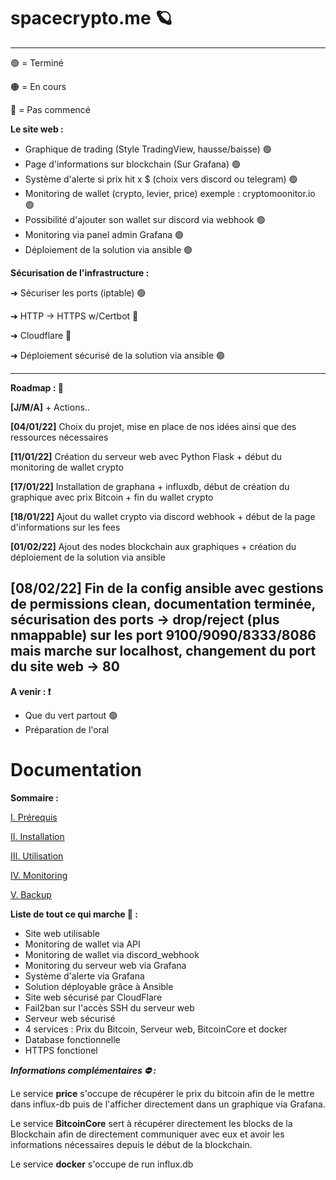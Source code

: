 # spacecrypto.me 🪐

---
🟢 = Terminé

🟠 = En cours

🔴 = Pas commencé

**Le site web :**

- Graphique de trading (Style TradingView, hausse/baisse) 🟢
- Page d'informations sur blockchain (Sur Grafana) 🟢
- Système d'alerte si prix hit x $ (choix vers discord ou telegram) 🟢
- Monitoring de wallet (crypto, levier, price) exemple : cryptomoonitor.io 🟢
- Possibilité d'ajouter son wallet sur discord via webhook 🟢
- Monitoring via panel admin Grafana 🟢
- Déploiement de la solution via ansible 🟢

**Sécurisation de l'infrastructure :**

➜ Sécuriser les ports (iptable) 🟢

➜ HTTP -> HTTPS w/Certbot 🔴

➜ Cloudflare 🔴

➜ Déploiement sécurisé de la solution via ansible 🟢

---

**Roadmap : 🧾** 

**[J/M/A]** + Actions..

**[04/01/22]** Choix du projet, mise en place de nos idées ainsi que des ressources nécessaires

**[11/01/22]** Création du serveur web avec Python Flask + début du monitoring de wallet crypto

**[17/01/22]** Installation de graphana + influxdb, début de création du graphique avec prix Bitcoin + fin du wallet crypto

**[18/01/22]** Ajout du wallet crypto via discord webhook + début de la page d'informations sur les fees

**[01/02/22]** Ajout des nodes blockchain aux graphiques + création du déploiement de la solution via ansible

**[08/02/22]** Fin de la config ansible avec gestions de permissions clean, documentation terminée, sécurisation des ports -> drop/reject (plus nmappable) sur les port 9100/9090/8333/8086 mais marche sur localhost, changement du port du site web -> 80
---

**A venir : ❗️**

- Que du vert partout 🟢
- Préparation de l'oral

# Documentation

**Sommaire :**

[I. Prérequis](https://github.com/HyouKash/spacecrypto.me/blob/main/Documentation/Pr%C3%A9requis.md)

[II. Installation](https://github.com/HyouKash/spacecrypto.me/blob/main/Documentation/Installation.md)

[III. Utilisation](https://github.com/HyouKash/spacecrypto.me/blob/main/Documentation/Utilisation.md)

[IV. Monitoring](https://github.com/HyouKash/spacecrypto.me/blob/main/Documentation/Monitoring.md)

[V. Backup](https://github.com/HyouKash/spacecrypto.me/blob/main/Documentation/Backup.md)

**Liste de tout ce qui marche 📝 :**

- Site web utilisable
- Monitoring de wallet via API
- Monitoring de wallet via discord_webhook
- Monitoring du serveur web via Grafana
- Système d'alerte via Grafana
- Solution déployable grâce à Ansible
- Site web sécurisé par CloudFlare
- Fail2ban sur l'accès SSH du serveur web 
- Serveur web sécurisé
- 4 services : Prix du Bitcoin, Serveur web, BitcoinCore et docker
- Database fonctionnelle 
- HTTPS fonctionel

***Informations complémentaires ⛔️ :***

Le service **price** s'occupe de récupérer le prix du bitcoin afin de le mettre dans influx-db puis de l'afficher directement dans un graphique via Grafana.

Le service **BitcoinCore** sert à récupérer directement les blocks de la Blockchain afin de directement communiquer avec eux et avoir les informations nécessaires depuis le début de la blockchain.

Le service **docker** s'occupe de run influx.db
